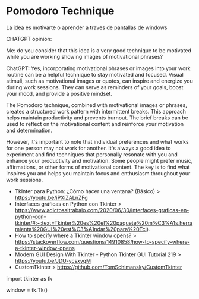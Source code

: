 # Pomodoro Technique


La idea es motivarte o aprender a traves de pantallas de windows

CHATGPT opinion:

Me: do you consider that this idea is a very good technique to be motivated while you are working showing images of motivational phrases?

ChatGPT: Yes, incorporating motivational phrases or images into your work routine can be a helpful technique to stay motivated and focused. Visual stimuli, such as motivational images or quotes, can inspire and energize you during work sessions. They can serve as reminders of your goals, boost your mood, and provide a positive mindset.

The Pomodoro technique, combined with motivational images or phrases, creates a structured work pattern with intermittent breaks. This approach helps maintain productivity and prevents burnout. The brief breaks can be used to reflect on the motivational content and reinforce your motivation and determination.

However, it's important to note that individual preferences and what works for one person may not work for another. It's always a good idea to experiment and find techniques that personally resonate with you and enhance your productivity and motivation. Some people might prefer music, affirmations, or other forms of motivational content. The key is to find what inspires you and helps you maintain focus and enthusiasm throughout your work sessions.







- TkInter para Python: ¿Cómo hacer una ventana? (Básico) > https://youtu.be/iPXiZALnZFg
- Interfaces gráficas en Python con Tkinter > https://www.adictosaltrabajo.com/2020/06/30/interfaces-graficas-en-python-con-tkinter/#:~:text=Tkinter%20es%20el%20paquete%20m%C3%A1s,herramienta%20GUI%20est%C3%A1ndar%20para%20Tcl).
- How to specify where a Tkinter window opens? > https://stackoverflow.com/questions/14910858/how-to-specify-where-a-tkinter-window-opens
- Modern GUI Design With Tkinter - Python Tkinter GUI Tutorial 219 > https://youtu.be/JDU-ycsxvqM
- CustomTkinter > https://github.com/TomSchimansky/CustomTkinter



import tkinter as tk

window = tk.Tk()